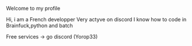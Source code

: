 Welcome to my profile 

Hi, 
i am a French developper
Very actyve on discord 
I know how to code in Brainfuck,python and batch

Free services → go discord 
(Yorop33)

